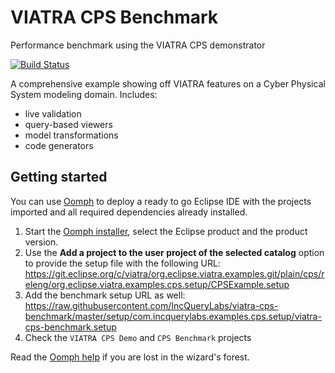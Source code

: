 # VIATRA CPS Benchmark

Performance benchmark using the VIATRA CPS demonstrator

[![Build Status](https://build.inf.mit.bme.hu/jenkins/job/CPS-Demonstrator/badge/icon)](https://build.inf.mit.bme.hu/jenkins/job/CPS-Demonstrator/)

A comprehensive example showing off VIATRA features on a Cyber Physical System modeling domain.
Includes:
  * live validation
  * query-based viewers
  * model transformations
  * code generators

## Getting started

You can use [Oomph](https://www.eclipse.org/oomph) to deploy a ready to go Eclipse IDE with the projects imported and all required dependencies already installed.

1. Start the [Oomph installer](https://wiki.eclipse.org/Eclipse_Oomph_Installer), select the Eclipse product and the product version.
1. Use the **Add a project to the user project of the selected catalog** option to provide the setup file with the following URL: https://git.eclipse.org/c/viatra/org.eclipse.viatra.examples.git/plain/cps/releng/org.eclipse.viatra.examples.cps.setup/CPSExample.setup
1. Add the benchmark setup URL as well: https://raw.githubusercontent.com/IncQueryLabs/viatra-cps-benchmark/master/setup/com.incquerylabs.examples.cps.setup/viatra-cps-benchmark.setup
1. Check the `VIATRA CPS Demo` and `CPS Benchmark` projects

Read the [Oomph help](http://download.eclipse.org/oomph/help/org.eclipse.oomph.setup.doc/html/user/wizard/index.html) if you are lost in the wizard's forest.
